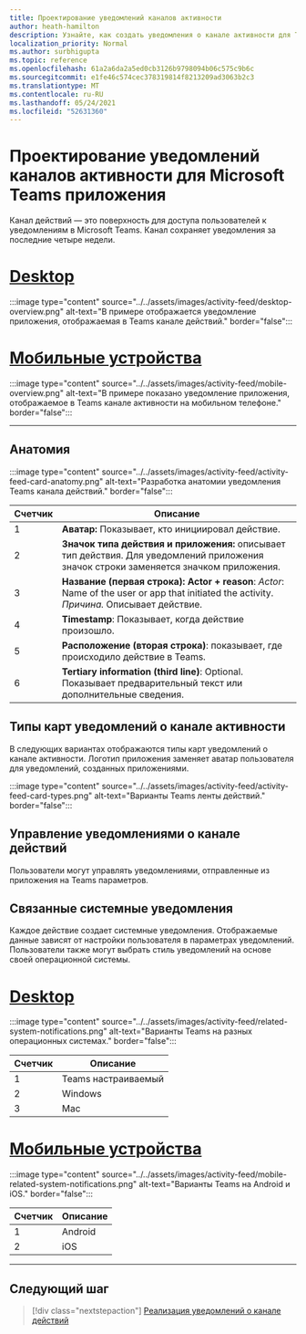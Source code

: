```yaml
---
title: Проектирование уведомлений каналов активности
author: heath-hamilton
description: Узнайте, как создать уведомления о канале активности для Teams приложения и получить Microsoft Teams пользовательского интерфейса.
localization_priority: Normal
ms.author: surbhigupta
ms.topic: reference
ms.openlocfilehash: 61a2a6da2a5ed0cb3126b9798094b06c575c9b6c
ms.sourcegitcommit: e1fe46c574cec378319814f8213209ad3063b2c3
ms.translationtype: MT
ms.contentlocale: ru-RU
ms.lasthandoff: 05/24/2021
ms.locfileid: "52631360"
---
```

# <a name="designing-activity-feed-notifications-for-your-microsoft-teams-app"></a>Проектирование уведомлений каналов активности для Microsoft Teams приложения

Канал действий — это поверхность для доступа пользователей к уведомлениям в Microsoft Teams. Канал сохраняет уведомления за последние четыре недели.

# <a name="desktop"></a>[Desktop](#tab/desktop)

:::image type="content" source="../../assets/images/activity-feed/desktop-overview.png" alt-text="В примере отображается уведомление приложения, отображаемая в Teams канале действий." border="false":::

# <a name="mobile"></a>[Мобильные устройства](#tab/mobile)

:::image type="content" source="../../assets/images/activity-feed/mobile-overview.png" alt-text="В примере показано уведомление приложения, отображаемое в Teams канале активности на мобильном телефоне." border="false":::

---

## <a name="anatomy"></a>Анатомия

:::image type="content" source="../../assets/images/activity-feed/activity-feed-card-anatomy.png" alt-text="Разработка анатомии уведомления Teams канала действий." border="false":::

|Счетчик|Описание|
|----------|-----------|
|1|**Аватар:** Показывает, кто инициировал действие.|
|2|**Значок типа действия и приложения:** описывает тип действия. Для уведомлений приложения значок строки заменяется значком приложения.|
|3|**Название (первая строка): Actor + reason**: *Actor*: Name of the user or app that initiated the activity. *Причина.* Описывает действие.|
|4 |**Timestamp**: Показывает, когда действие произошло.|
|5 |**Расположение (вторая строка)**: показывает, где происходило действие в Teams.|
|6 |**Tertiary information (third line)**: Optional. Показывает предварительный текст или дополнительные сведения.|

## <a name="types-of-activity-feed-notification-cards"></a>Типы карт уведомлений о канале активности

В следующих вариантах отображаются типы карт уведомлений о канале активности. Логотип приложения заменяет аватар пользователя для уведомлений, созданных приложениями.

:::image type="content" source="../../assets/images/activity-feed/activity-feed-card-types.png" alt-text="Варианты Teams ленты действий." border="false":::

## <a name="manage-activity-feed-notifications"></a>Управление уведомлениями о канале действий

Пользователи могут управлять уведомлениями, отправленные из приложения на Teams параметров.

## <a name="related-system-notifications"></a>Связанные системные уведомления

Каждое действие создает системные уведомления. Отображаемые данные зависят от настройки пользователя в параметрах уведомлений. Пользователи также могут выбрать стиль уведомлений на основе своей операционной системы.

# <a name="desktop"></a>[Desktop](#tab/desktop)

:::image type="content" source="../../assets/images/activity-feed/related-system-notifications.png" alt-text="Варианты Teams на разных операционных системах." border="false":::

|Счетчик|Описание|
|----------|-----------|
|1|Teams настраиваемый|
|2|Windows|
|3|Mac|

# <a name="mobile"></a>[Мобильные устройства](#tab/mobile)

:::image type="content" source="../../assets/images/activity-feed/mobile-related-system-notifications.png" alt-text="Варианты Teams на Android и iOS." border="false":::

|Счетчик|Описание|
|----------|-----------|
|1|Android|
|2|iOS|

---

## <a name="next-step"></a>Следующий шаг

> [!div class="nextstepaction"]
> [Реализация уведомлений о канале действий](/graph/teams-send-activityfeednotifications)
